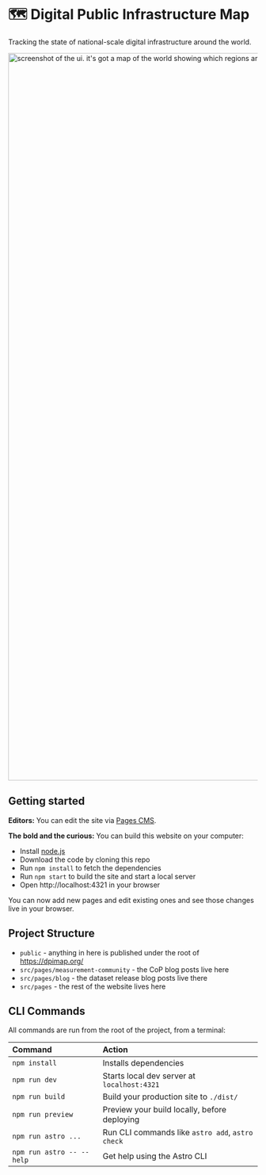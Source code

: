 # 🗺️ Digital Public Infrastructure Map

Tracking the state of national-scale digital infrastructure around the world. 

<img width="1468" alt="screenshot of the ui. it's got a map of the world showing which regions are running digital public infrastructure projects." src="https://github.com/user-attachments/assets/7398f03d-dd4b-4330-ae6a-265e21254f58" />

## Getting started

**Editors:** You can edit the site via [Pages CMS](https://pagescms.org/).

**The bold and the curious:** You can build this website on your computer:

- Install [node.js](https://nodejs.org)
- Download the code by cloning this repo
- Run `npm install` to fetch the dependencies
- Run `npm start` to build the site and start a local server
- Open http://localhost:4321 in your browser

You can now add new pages and edit existing ones and see those changes live in your browser.

## Project Structure

- `public` - anything in here is published under the root of https://dpimap.org/
- `src/pages/measurement-community` - the CoP blog posts live here
- `src/pages/blog` - the dataset release blog posts live there
- `src/pages` - the rest of the website lives here

## CLI Commands

All commands are run from the root of the project, from a terminal:

| Command                   | Action                                           |
| :------------------------ | :----------------------------------------------- |
| `npm install`             | Installs dependencies                            |
| `npm run dev`             | Starts local dev server at `localhost:4321`      |
| `npm run build`           | Build your production site to `./dist/`          |
| `npm run preview`         | Preview your build locally, before deploying     |
| `npm run astro ...`       | Run CLI commands like `astro add`, `astro check` |
| `npm run astro -- --help` | Get help using the Astro CLI                     |
